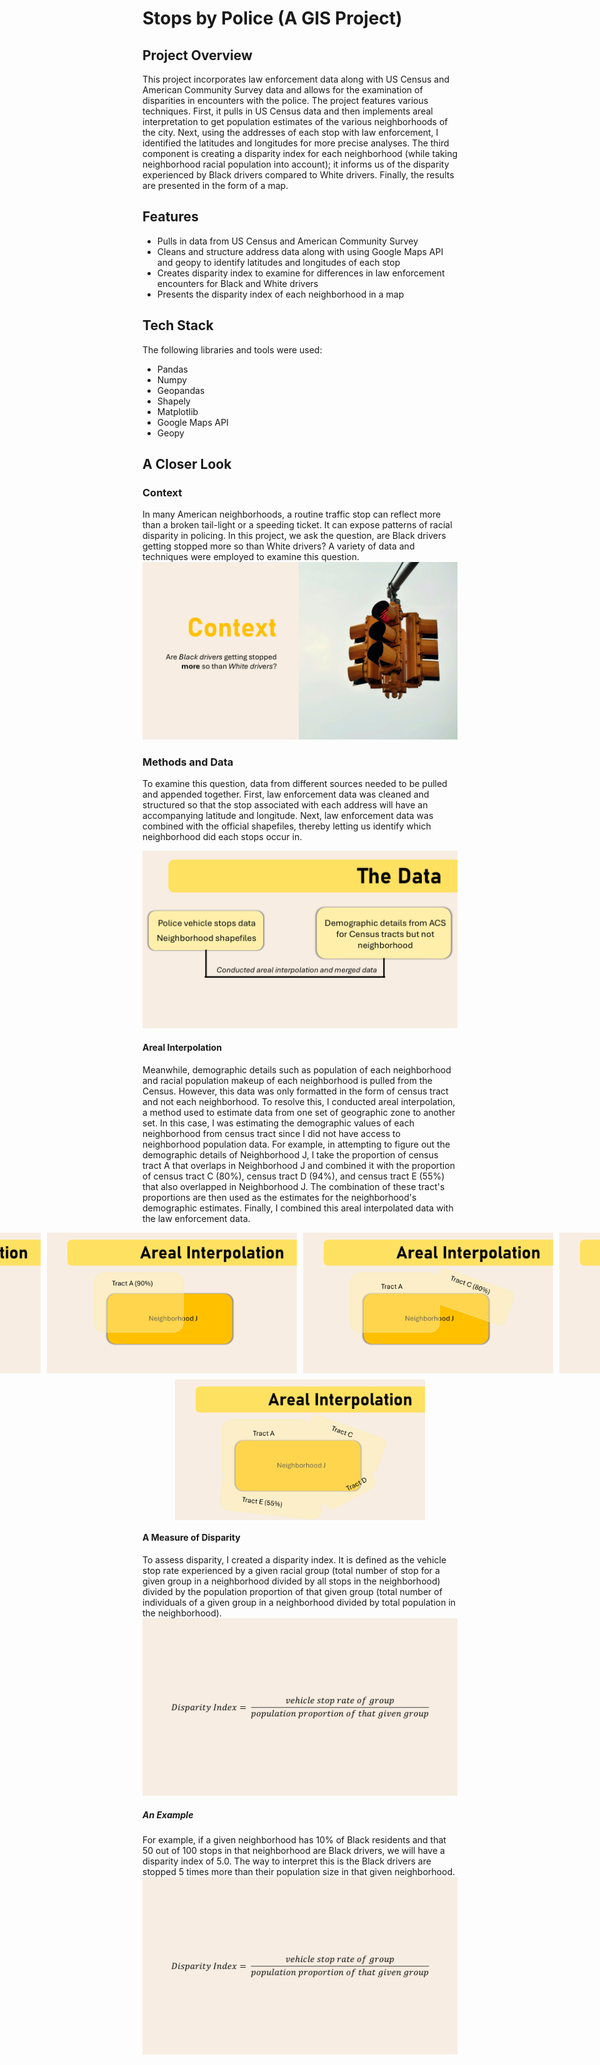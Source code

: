 # Stops by Police (A GIS Project)

## Project Overview
This project incorporates law enforcement data along with US Census and American Community Survey data and allows for the examination of disparities in encounters with the police. The project features various techniques. First, it pulls in US Census data and then implements areal interpretation to get population estimates of the various neighborhoods of the city. Next, using the addresses of each stop with law enforcement, I identified the latitudes and longitudes for more precise analyses. The third component is creating a disparity index for each neighborhood (while taking neighborhood racial population into account); it informs us of the disparity experienced by Black drivers compared to White drivers. Finally, the results are presented in the form of a map.

## Features
- Pulls in data from US Census and American Community Survey
- Cleans and structure address data along with using Google Maps API and geopy to identify latitudes and longitudes of each stop
- Creates disparity index to examine for differences in law enforcement encounters for Black and White drivers
- Presents the disparity index of each neighborhood in a map

## Tech Stack
The following libraries and tools were used:
- Pandas
- Numpy
- Geopandas
- Shapely
- Matplotlib
- Google Maps API
- Geopy

## A Closer Look 
### Context
In many American neighborhoods, a routine traffic stop can reflect more than a broken tail-light or a speeding ticket. It can expose patterns of racial disparity in policing. In this project, we ask the question, are Black drivers getting stopped more so than White drivers? A variety of data and techniques were employed to examine this question.
![Question](slides_pics/Slide2.PNG)

### Methods and Data
To examine this question, data from different sources needed to be pulled and appended together. First, law enforcement data was cleaned and structured so that the stop associated with each address will have an accompanying latitude and longitude. Next, law enforcement data was combined with the official shapefiles, thereby letting us identify which neighborhood did each stops occur in. 

![Data](slides_pics/Slide4.PNG)

#### Areal Interpolation
Meanwhile, demographic details such as population of each neighborhood and racial population makeup of each neighborhood is pulled from the Census. However, this data was only formatted in the form of census tract and not each neighborhood. To resolve this, I conducted areal interpolation, a method used to estimate data from one set of geographic zone to another set. In this case, I was estimating the demographic values of each neighborhood from census tract since I did not have access to neighborhood population data. For example, in attempting to figure out the demographic details of Neighborhood J, I take the proportion of census tract A that overlaps in Neighborhood J and combined it with the proportion of census tract C (80%), census tract D (94%), and census tract E (55%) that also overlapped in Neighborhood J. The combination of these tract's proportions are then used as the estimates for the neighborhood's demographic estimates. Finally, I combined this areal interpolated data with the law enforcement data.

<div style="display: flex; justify-content: center; gap: 10px;">
  <img src="slides_pics/Slide5.PNG" alt="Areal1" width="400" />
  <img src="slides_pics/Slide6.PNG" alt="Areal2" width="400" />
  <img src="slides_pics/Slide7.PNG" alt="Areal3" width="400" />
  <img src="slides_pics/Slide8.PNG" alt="Areal4" width="400" />
</div>
<div style="display: flex; justify-content: center; gap: 10px; margin-top: 10px;">
  <img src="slides_pics/Slide9.PNG" alt="Areal5" width="400" />
</div>

#### A Measure of Disparity
To assess disparity, I created a disparity index. It is defined as the vehicle stop rate experienced by a given racial group (total number of stop for a given group in a neighborhood divided by all stops in the neighborhood) divided by the population proportion of that given group (total number of individuals of a given group in a neighborhood divided by total population in the neighborhood).
![DIndex](slides_pics/Slide12.PNG)

##### An Example 
For example, if a given neighborhood has 10% of Black residents and that 50 out of 100 stops in that neighborhood are Black drivers, we will have a disparity index of 5.0. The way to interpret this is the Black drivers are stopped 5 times more than their population size in that given neighborhood. 
![DIndexExample](slides_pics/Slide12.PNG)
